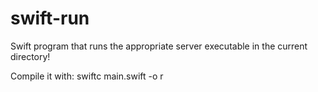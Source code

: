 # swift-run
Swift program that runs the appropriate server executable in the current directory!

Compile it with: swiftc main.swift -o r
